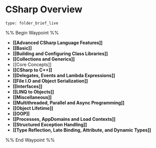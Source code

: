 # CSharp Overview
 
```ccard
type: folder_brief_live
```
 
%% Begin Waypoint %%
- **[[Advanced CSharp Language Features]]**
- **[[Basic]]**
- **[[Building and Configuring Class Libraries]]**
- **[[Collections and Generics]]**
- [[Core Concepts]]
- **[[CSharp to C++]]**
- **[[Delegates, Events and Lambda Expressions]]**
- **[[File I.O and Object Serialization]]**
- **[[Interfaces]]**
- **[[LINQ to Objects]]**
- **[[Miscellaneous]]**
- **[[Multithreaded, Parallel and Async Programming]]**
- **[[Object Lifetime]]**
- **[[OOP]]**
- **[[Processes, AppDomains and Load Contexts]]**
- **[[Structured Exception Handling]]**
- **[[Type Reflection, Late Binding, Attribute, and Dynamic Types]]**

%% End Waypoint %%
